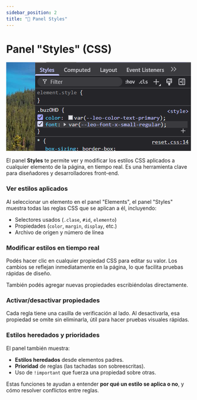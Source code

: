 ```yaml
---
sidebar_position: 2
title: "🎨 Panel Styles"
---
```


# Panel "Styles" (CSS)


![alt text](image-1.png)

El panel **Styles** te permite ver y modificar los estilos CSS aplicados a cualquier elemento de la página, en tiempo real. Es una herramienta clave para diseñadores y desarrolladores front-end.

###  Ver estilos aplicados

Al seleccionar un elemento en el panel "Elements", el panel "Styles" muestra todas las reglas CSS que se aplican a él, incluyendo:

- Selectores usados (`.clase`, `#id`, `elemento`)
- Propiedades (`color`, `margin`, `display`, etc.)
- Archivo de origen y número de línea

###  Modificar estilos en tiempo real

Podés hacer clic en cualquier propiedad CSS para editar su valor. Los cambios se reflejan inmediatamente en la página, lo que facilita pruebas rápidas de diseño.

También podés agregar nuevas propiedades escribiéndolas directamente.

###  Activar/desactivar propiedades

Cada regla tiene una casilla de verificación al lado. Al desactivarla, esa propiedad se omite sin eliminarla, útil para hacer pruebas visuales rápidas.

###  Estilos heredados y prioridades

El panel también muestra:

- **Estilos heredados** desde elementos padres.
- **Prioridad** de reglas (las tachadas son sobreescritas).
- Uso de `!important` que fuerza una propiedad sobre otras.

Estas funciones te ayudan a entender **por qué un estilo se aplica o no**, y cómo resolver conflictos entre reglas.


